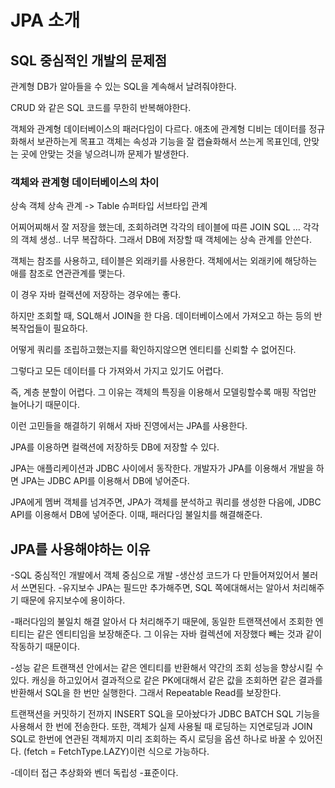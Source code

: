 # JPA 소개
## SQL 중심적인 개발의 문제점
관계형 DB가 알아들을 수 있는 SQL을 계속해서 날려줘야한다.

CRUD 와 같은 SQL 코드를 무한히 반복해야한다.

객체와 관계형 데이터베이스의 패러다임이 다르다.
애초에 관계형 디비는 데이터를 정규화해서 보관하는게 목표고 객체는 속성과 기능을 잘 캡슐화해서 쓰는게 목표인데, 안맞는 곳에 안맞는 것을 넣으려니까 문제가 발생한다.

### 객체와 관계형 데이터베이스의 차이
상속
 객체 상속 관계 -> Table 슈퍼타입 서브타입 관계

어찌어찌해서 잘 저장을 했는데, 조회하려면 각각의 테이블에 따른 JOIN SQL … 각각의 객체 생성.. 너무 복잡하다. 그래서 DB에 저장할 때 객체에는 상속 관계를 안쓴다.

객체는 참조를 사용하고, 테이블은 외래키를 사용한다.
객체에서는 외래키에 해당하는 애를 참조로 연관관계를 맺는다.

이 경우 자바 컬랙션에 저장하는 경우에는 좋다.

하지만 조회할 때, SQL해서 JOIN을 한 다음. 데이터베이스에서 가져오고 하는 등의 반복작업들이 필요하다.

어떻게 쿼리를 조립하고했는지를 확인하지않으면 엔티티를 신뢰할 수 없어진다.

그렇다고 모든 데이터를 다 가져와서 가지고 있기도 어렵다.

즉, 계층 분할이 어렵다. 그 이유는 객체의 특징을 이용해서 모델링할수록 매핑 작업만 늘어나기 때문이다.

이런 고민들을 해결하기 위해서 자바 진영에서는 JPA를 사용한다.

JPA를 이용하면 컬랙션에 저장하듯 DB에 저장할 수 있다.

JPA는 애플리케이션과 JDBC 사이에서 동작한다. 개발자가 JPA를 이용해서 개발을 하면 JPA는 JDBC API를 이용해서 DB에 넣어준다.

JPA에게 멤버 객체를 넘겨주면, JPA가 객체를 분석하고 쿼리를 생성한 다음에, JDBC API를 이용해서 DB에 넣어준다. 이때, 패러다임 불일치를 해결해준다.

## JPA를 사용해야하는 이유
-SQL 중심적인 개발에서 객체 중심으로 개발 
-생산성
코드가 다 만들어져있어서 불러서 쓰면된다.
-유지보수
JPA는 필드만 추가해주면, SQL 쪽에대해서는 알아서 처리해주기 때문에 유지보수에 용이하다.

-패러다임의 불일치 해결 
알아서 다 처리해주기 때문에, 동일한 트랜잭션에서 조회한 엔티티는 같은 엔티티임을 보장해준다. 그 이유는 자바 컬렉션에 저장했다 빼는 것과 같이 작동하기 때문이다.


-성능
같은 트랜잭션 안에서는 같은 엔티티를 반환해서 약간의 조회 성능을 향상시킬 수 있다. 캐싱을 하고있어서 결과적으로 같은 PK에대해서 같은 값을 조회하면 같은 결과를 반환해서 SQL을 한 번만 실행한다. 그래서 Repeatable Read를 보장한다.

트랜잭션을 커밋하기 전까지 INSERT SQL을 모아놨다가 JDBC BATCH SQL 기능을 사용해서 한 번에 전송한다. 
또한, 객체가 실제 사용될 때 로딩하는 지연로딩과 JOIN SQL로 한번에 연관된 객체까지 미리 조회하는 즉시 로딩을 옵션 하나로 바꿀 수 있어진다. (fetch = FetchType.LAZY)이런 식으로 가능하다.

-데이터 접근 추상화와 벤더 독립성 
-표준이다. 

